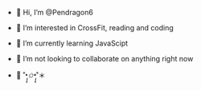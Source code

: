 - 👋 Hi, I’m @Pendragon6
- 👀 I’m interested in CrossFit, reading and coding 
- 🌱 I’m currently learning JavaScipt
- 💞️ I’m not looking to collaborate on anything right now

- 🦉 ˚*•̩̩͙✩•̩̩͙*˚＊ 

<!---
Pendragon6/Pendragon6 is a ✨ special ✨ repository because its `README.md` (this file) appears on your GitHub profile.
You can click the Preview link to take a look at your changes.
--->
